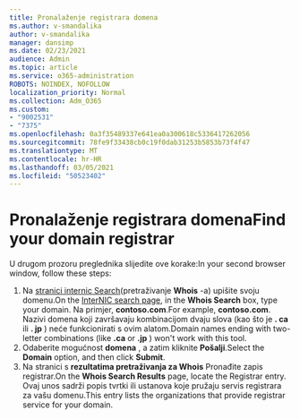 ```yaml
---
title: Pronalaženje registrara domena
ms.author: v-smandalika
author: v-smandalika
manager: dansimp
ms.date: 02/23/2021
audience: Admin
ms.topic: article
ms.service: o365-administration
ROBOTS: NOINDEX, NOFOLLOW
localization_priority: Normal
ms.collection: Adm_O365
ms.custom:
- "9002531"
- "7375"
ms.openlocfilehash: 0a3f35489337e641ea0a300618c5336417262056
ms.sourcegitcommit: 78fe9f33438cb0c19f0dab31253b5853b73f4f47
ms.translationtype: MT
ms.contentlocale: hr-HR
ms.lasthandoff: 03/05/2021
ms.locfileid: "50523402"
---
```

# <a name="find-your-domain-registrar"></a><span data-ttu-id="73c37-102">Pronalaženje registrara domena</span><span class="sxs-lookup"><span data-stu-id="73c37-102">Find your domain registrar</span></span>

<span data-ttu-id="73c37-103">U drugom prozoru preglednika slijedite ove korake:</span><span class="sxs-lookup"><span data-stu-id="73c37-103">In your second browser window, follow these steps:</span></span>

1. <span data-ttu-id="73c37-104">Na [stranici internic Search](https://lookup.icann.org/)(pretraživanje **Whois** -a) upišite svoju domenu.</span><span class="sxs-lookup"><span data-stu-id="73c37-104">On the [InterNIC search page](https://lookup.icann.org/), in the **Whois Search** box, type your domain.</span></span> <span data-ttu-id="73c37-105">Na primjer, **contoso.com**.</span><span class="sxs-lookup"><span data-stu-id="73c37-105">For example, **contoso.com**.</span></span> <span data-ttu-id="73c37-106">Nazivi domena koji završavaju kombinacijom dvaju slova (kao što je **. ca** ili **. jp** ) neće funkcionirati s ovim alatom.</span><span class="sxs-lookup"><span data-stu-id="73c37-106">Domain names ending with two-letter combinations (like **.ca** or **.jp** ) won't work with this tool.</span></span>
2. <span data-ttu-id="73c37-107">Odaberite mogućnost **domena** , a zatim kliknite **Pošalji**.</span><span class="sxs-lookup"><span data-stu-id="73c37-107">Select the **Domain** option, and then click **Submit**.</span></span>
3. <span data-ttu-id="73c37-108">Na stranici s **rezultatima pretraživanja za Whois** Pronađite zapis registrar.</span><span class="sxs-lookup"><span data-stu-id="73c37-108">On the **Whois Search Results** page, locate the Registrar entry.</span></span> <span data-ttu-id="73c37-109">Ovaj unos sadrži popis tvrtki ili ustanova koje pružaju servis registrara za vašu domenu.</span><span class="sxs-lookup"><span data-stu-id="73c37-109">This entry lists the organizations that provide registrar service for your domain.</span></span>
